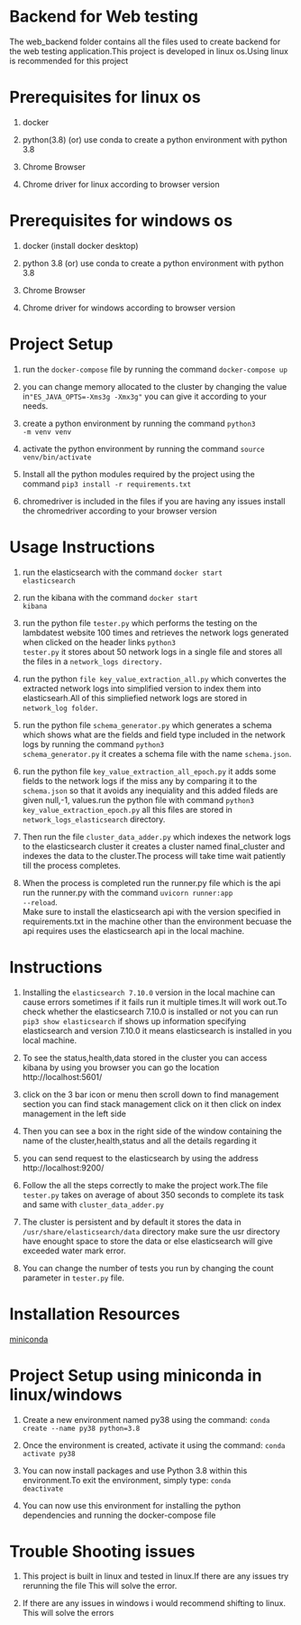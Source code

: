 # Backend for Web testing  
  
The web_backend folder contains all the files used to create backend for the web testing application.This project is developed in linux os.Using linux is recommended for this project  
  
# Prerequisites for linux os
  
1. docker  
  
2. python(3.8)  (or)  use conda to create a python environment with python 3.8  
  
3. Chrome Browser   
  
4. Chrome driver for linux according to browser version  
  
# Prerequisites for windows os  
  
1. docker (install docker desktop)  
  
2. python 3.8 (or) use conda to create a python environment with python 3.8  
  
3. Chrome Browser  
  
4. Chrome driver for windows according to browser version  
  
# Project Setup  

1. run the <code>docker-compose</code> file by running the command <code>docker-compose up</code>  
  
2. you can change memory allocated to the cluster by changing the value in<code>"ES_JAVA_OPTS=-Xms3g -Xmx3g"</code> you can give it according to your needs.  
  
3. create a python environment by running the command <code>python3 -m venv venv</code>  
  
4. activate the python environment by running the command <code>source venv/bin/activate</code>  
  
5. Install all the python modules required by the project using the command <code>pip3 install -r requirements.txt</code>  
  
6. chromedriver is included in the files if you are having any issues install the chromedriver according to your browser version  

# Usage Instructions  
  
1. run the elasticsearch with the command <code>docker start elasticsearch</code>  
  
2. run the kibana with the command <code>docker start kibana</code>  
  
3. run the python file <code>tester.py</code> which performs the testing on the lambdatest website 100 times and retrieves the network logs generated when clicked on the header links <code>python3 tester.py</code> it stores about 50 network logs in a single file and stores all the files in a <code>network_logs directory.</code>  
  
4. run the python <code>file key_value_extraction_all.py</code> which convertes the extracted network logs into simplified version to index them into elasticsearh.All of this simpliefied network logs are stored in <code>network_log folder</code>.  
  
5. run the python file <code>schema_generator.py</code> which generates a schema which shows what are the fields and field type included in the network logs by running the command <code>python3 schema_generator.py</code> it creates a schema file with the name <code>schema.json</code>.  
  
6. run the python file <code>key_value_extraction_all_epoch.py</code> it adds some fields to the network logs if the miss any by comparing it to the <code>schema.json</code> so that it avoids any inequiality and this added fileds are given null,-1, values.run the python file with command <code>python3 key_value_extraction_epoch.py</code> all this files are stored in <code>network_logs_elasticsearch</code> directory.  
  
7. Then run the file <code>cluster_data_adder.py</code> which indexes the network logs to the elasticsearch cluster it creates a cluster named final_cluster and indexes the data to the cluster.The process will take time wait patiently till the process completes.  
  
8. When the process is completed run the runner.py file which is the api run the runner.py with the command <code>uvicorn runner:app --reload</code>.  
Make sure to install the elasticsearch api with the version specified in requirements.txt in the machine other than the environment becuase the api requires uses the elasticsearch api in the local machine.  
  
# Instructions  
  
1. Installing the <code>elasticsearch 7.10.0</code> version in the local machine can cause errors sometimes if it fails run it multiple times.It will work out.To check whether the elasticsearch 7.10.0 is installed or not you can run <code>pip3 show elasticsearch</code> if shows up information specifying elasticsearch and version 7.10.0 it means elasticsearch is installed in you local machine.  
  
2. To see the status,health,data stored in the cluster you can access kibana by using you browser you can go the location http://localhost:5601/  
  
3. click on the 3 bar icon or menu then scroll down to find management section you can find stack management click on it then click on index management in the left side  
  
4. Then you can see a box in the right side of the window containing the name of the cluster,health,status and all the details regarding it  
  
5. you can send request to the elasticsearch by using the address http://localhost:9200/  
  
6. Follow the all the steps correctly to make the project work.The file <code>tester.py</code> takes on average of about 350 seconds to complete its task and same with <code>cluster_data_adder.py</code>  
  
7. The cluster is persistent and by default it stores the data in <code>/usr/share/elasticsearch/data</code> directory make sure the usr directory have enought space to  store the data or else elasticsearch will give exceeded water mark error.  
  
8. You can change the number of tests you run by changing the count parameter in <code>tester.py</code> file.
  
# Installation Resources  
  
[miniconda](https://docs.conda.io/en/latest/miniconda.html)

# Project Setup using miniconda in linux/windows    
  
1. Create a new environment named py38 using the command: <code>conda create --name py38 python=3.8</code>  
  
2. Once the environment is created, activate it using the command: <code>conda activate py38</code>  
  
3. You can now install packages and use Python 3.8 within this environment.To exit the environment, simply type: <code>conda deactivate</code>  
  
4. You can now use this environment for installing the python dependencies and running the docker-compose file  
  
# Trouble Shooting issues  
  
1. This project is built in linux and tested in linux.If there are any issues try rerunning the file This will solve the error.  
  
2. If there are any issues in windows i would recommend shifting to linux. This will solve the errors  
